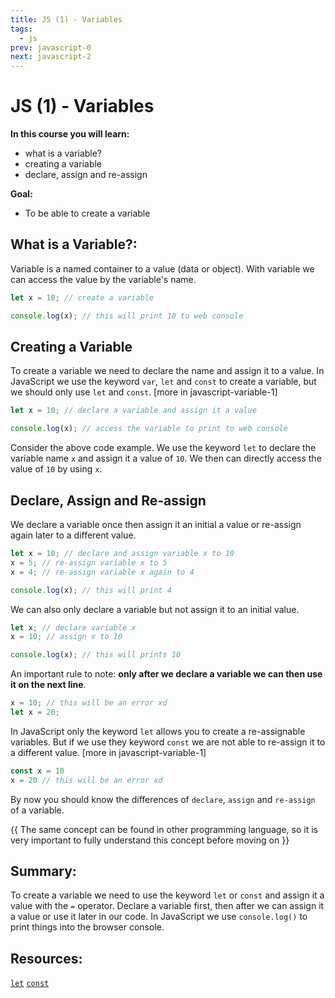 ```yaml
---
title: JS (1) - Variables
tags:
  - js
prev: javascript-0
next: javascript-2
---
```

# JS (1) - Variables

**In this course you will learn:**
- what is a variable?
- creating a variable
- declare, assign and re-assign

**Goal:**
- To be able to create a variable

## What is a Variable?:
Variable is a named container to a value (data or object). With variable we can access the value by the variable's name. 

```js
let x = 10; // create a variable

console.log(x); // this will print 10 to web console
```

## Creating a Variable
To create a variable we need to declare the name and assign it to a value. In JavaScript we use the keyword `var`, `let` and `const` to create a variable, but we should only use `let` and `const`. [more in javascript-variable-1]

```js
let x = 10; // declare a variable and assign it a value

console.log(x); // access the variable to print to web console
```

Consider the above code example. We use the keyword `let` to declare the variable name `x` and assign it a value of `10`. We then can directly access the value of `10` by using `x`.  

## Declare, Assign and Re-assign
We declare a variable once then assign it an initial a value or re-assign again later to a different value.

```js
let x = 10; // declare and assign variable x to 10
x = 5; // re-assign variable x to 5
x = 4; // re-assign variable x again to 4

console.log(x); // this will print 4
```

We can also only declare a variable but not assign it to an initial value.
```js
let x; // declare variable x
x = 10; // assign x to 10

console.log(x); // this will prints 10
```

An important rule to note: **only after we declare a variable we can then use it on the next line**.
```js
x = 10; // this will be an error xd
let x = 20;
```

In JavaScript only the keyword `let` allows you to create a re-assignable variables. But if we use they keyword `const` we are not able to re-assign it to a different value. [more in javascript-variable-1]
```js
const x = 10
x = 20 // this will be an error xd
```

By now you should know the differences of `declare`, `assign` and `re-assign` of a variable.

{{ The same concept can be found in other programming language, so it is very important to fully understand this concept before moving on }}

## Summary:
To create a variable we need to use the keyword `let` or `const` and assign it a value with the `=` operator. Declare a variable first, then after we can assign it a value or use it later in our code. In JavaScript we use `console.log()` to print things into the browser console.

## Resources:
[`let`](https://developer.mozilla.org/en-US/docs/Web/JavaScript/Reference/Statements/let)
[`const`](https://developer.mozilla.org/en-US/docs/Web/JavaScript/Reference/Statements/const)
